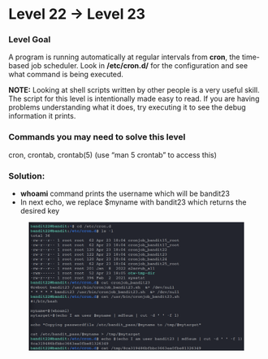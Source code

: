 # Level 22 → Level 23

### Level Goal

A program is running automatically at regular intervals from **cron**, the time-based job scheduler. Look in **/etc/cron.d/** for the configuration and see what command is being executed.

**NOTE:** Looking at shell scripts written by other people is a very useful skill. The script for this level is intentionally made easy to read. If you are having problems understanding what it does, try executing it to see the debug information it prints.

### Commands you may need to solve this level

cron, crontab, crontab(5) (use “man 5 crontab” to access this)

### Solution:

* **whoami** command prints the username which will be bandit23
* In next echo, we replace $myname with bandit23 which returns the desired key

<figure><img src="../.gitbook/assets/image (24).png" alt=""><figcaption></figcaption></figure>
